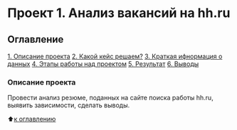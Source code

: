 # Проект 1. Анализ вакансий на hh.ru

## Оглавление
[1. Описание проекта]()
[2. Какой кейс решаем?]()
[3. Краткая ифнормация о данных]()
[4. Этапы работы над проектом]()
[5. Результат]()
[6. Выводы]()

### Описание проекта
Провести анализ резюме, поданных на сайте поиска работы hh.ru, выявить зависимости, сделать выводы.

:arrow_up:[к оглавлению]()